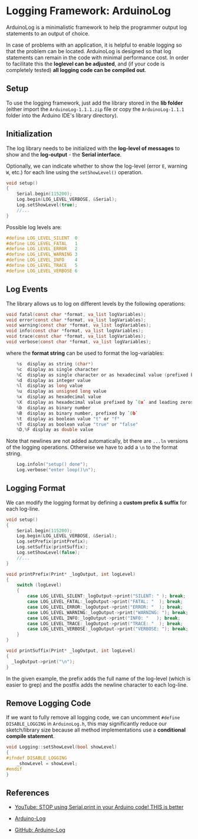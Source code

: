 # Logging Framework: ArduinoLog

ArduinoLog is a minimalistic framework to help the programmer output log statements to an output of choice.

In case of problems with an application, it is helpful to enable logging so that the problem can be located. 
ArduinoLog is designed so that log statements can remain in the code with minimal performance cost. In order to facilitate this the **loglevel can be adjusted**, and (if your code is completely tested) **all logging code can be compiled out**.

## Setup

To use the logging framework, just add the library stored in the **lib folder** (either import the `ArduinoLog-1.1.1.zip` file or copy the 
`ArduinoLog-1.1.1` folder into the Arduino IDE's library directory).

## Initialization

The log library needs to be initialized with the **log-level of messages** to show and the 
**log-output** - the **Serial interface**. 

Optionally, we can indicate whether to show the log-level (error `E`, warning `W`, etc.) 
for each line using the `setShowLevel()` operation.

```C
void setup() 
{
    Serial.begin(115200);
    Log.begin(LOG_LEVEL_VERBOSE, &Serial);
    Log.setShowLevel(true);
    //...
}
```

Possible log levels are:
```C
#define LOG_LEVEL_SILENT  0
#define LOG_LEVEL_FATAL   1
#define LOG_LEVEL_ERROR   2
#define LOG_LEVEL_WARNING 3
#define LOG_LEVEL_INFO    4
#define LOG_LEVEL_TRACE   5
#define LOG_LEVEL_VERBOSE 6
```

## Log Events

The library allows us to log on different levels by the following operations:
```C
void fatal(const char *format, va_list logVariables); 
void error(const char *format, va_list logVariables);
void warning(const char *format, va_list logVariables);
void info(const char *format, va_list logVariables);
void trace(const char *format, va_list logVariables);
void verbose(const char *format, va_list logVariables);
```

where the **format string** can be used to format the log-variables:
```C
    %s	display as string (char*)
    %c	display as single character
    %C  display as single character or as hexadecimal value (prefixed by `0x`) if not a printable character
    %d	display as integer value
    %l	display as long value
    %u	display as unsigned long value
    %x	display as hexadecimal value
    %X	display as hexadecimal value prefixed by `0x` and leading zeros
    %b	display as binary number
    %B	display as binary number, prefixed by `0b`
    %t	display as boolean value "t" or "f"
    %T	display as boolean value "true" or "false"
    %D,%F display as double value
```

Note that newlines are not added automatically, bt there are `...ln` versions of the logging
operations. Otherwise we have to add a `\n` to the format string.
```C
    Log.infoln("setup() done");
    Log.verbose("enter loop()\n");
```


## Logging Format

We can modify the logging format by defining a **custom prefix & suffix** for each log-line.

```C
void setup() 
{
    Serial.begin(115200);
    Log.begin(LOG_LEVEL_VERBOSE, &Serial);
    Log.setPrefix(printPrefix); 
    Log.setSuffix(printSuffix);
    Log.setShowLevel(false);
    //...
}

void printPrefix(Print* _logOutput, int logLevel) 
{
    switch (logLevel)
    {
        case LOG_LEVEL_SILENT:_logOutput->print("SILENT: " ); break;
        case LOG_LEVEL_FATAL:_logOutput->print("FATAL: "  ); break;
        case LOG_LEVEL_ERROR:_logOutput->print("ERROR: "  ); break;
        case LOG_LEVEL_WARNING:_logOutput->print("WARNING: "); break;
        case LOG_LEVEL_INFO:_logOutput->print("INFO: "   ); break;
        case LOG_LEVEL_TRACE:_logOutput->print("TRACE: "  ); break;
        case LOG_LEVEL_VERBOSE:_logOutput->print("VERBOSE: "); break;
    }   
}

void printSuffix(Print* _logOutput, int logLevel) 
{
  _logOutput->print("\n");
}
```
In the given example, the prefix adds the full name of the log-level (which is
easier to grep) and the postfix adds the newline character to each log-line.


## Remove Logging Code 

If we want to fully remove all logging code, we can uncomment `#define DISABLE_LOGGING` 
in `ArduinoLog.h`, this may significantly reduce our sketch/library size because all
method implementations use a **conditional compile statement**.

```C
void Logging::setShowLevel(bool showLevel)
{
#ifndef DISABLE_LOGGING
	_showLevel = showLevel;
#endif
}
```


## References
* [YouTube: STOP using Serial.print in your Arduino code! THIS is better](https://youtu.be/--KxxMaiwSE)

* [Arduino-Log](https://www.arduino.cc/reference/en/libraries/arduinolog/)
* [GitHub: Arduino-Log](https://github.com/thijse/Arduino-Log)
